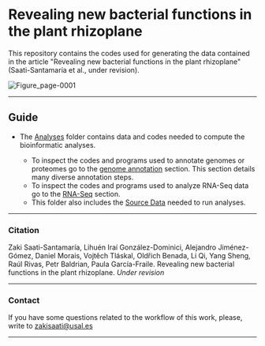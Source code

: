 # Revealing new bacterial functions in the plant rhizoplane

This repository contains the codes used for generating the data contained in the article "Revealing new bacterial functions in the plant rhizoplane" (Saati-Santamaría et al., under revision).

<p align="center">

![Figure_page-0001](https://user-images.githubusercontent.com/50806485/200110202-c503f57f-eb3d-4c3d-83bc-51878ccb2bf5.jpg)

---
## Guide
- The [Analyses](./Analyses/) folder contains data and codes needed to compute the bioinformatic analyses.

  - To inspect the codes and programs used to annotate genomes or proteomes go to the [genome annotation](./Analyses/Genome_annotation.md) section. This section details many diverse annotation steps.
  - To inspect the codes and programs used to analyze RNA-Seq data go to the [RNA-Seq](./Analyses/RNA-Seq.md) section.
  - This folder also includes the [Source Data](./Analyses/Source_data) needed to run analyses.

 
 ---

### Citation

Zaki Saati-Santamaría, Lihuén Iraí González-Dominici, Alejandro Jiménez-Gómez, Daniel Morais, Vojtěch Tláskal, Oldřich Benada, Li Qi, Yang Sheng, Raúl Rivas, Petr Baldrian, Paula García-Fraile. Revealing new bacterial functions in the plant rhizoplane. *Under revision*


---

### Contact

If you have some questions related to the workflow of this work, please, write to zakisaati@usal.es
  
----
